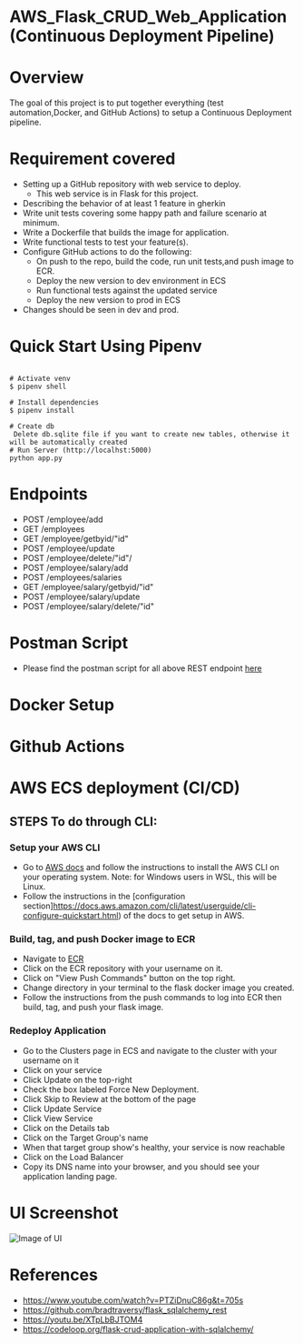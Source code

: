 # AWS_Flask_CRUD_Web_Application (Continuous Deployment Pipeline)


# Overview
 The goal of this project is to put together everything (test automation,Docker, and GitHub Actions) to setup a Continuous Deployment pipeline.
 
# Requirement covered
  * Setting up a GitHub repository with web service to deploy.
       * This web service is in Flask for this project.
  * Describing the behavior of at least 1 feature in gherkin
  * Write unit tests covering some happy path and failure scenario at minimum.
  * Write a Dockerfile that builds the image for application.
  * Write functional tests to test your feature(s).
  * Configure GitHub actions to do the following:
     * On push to the repo, build the code, run unit tests,and push image to ECR.
     * Deploy the new version to dev environment in ECS
     * Run functional tests against the updated service
     * Deploy the new version to prod in ECS
  * Changes should be seen in dev and prod.


# Quick Start Using Pipenv

```

# Activate venv
$ pipenv shell

# Install dependencies
$ pipenv install

# Create db
 Delete db.sqlite file if you want to create new tables, otherwise it will be automatically created
# Run Server (http://localhst:5000)
python app.py
```
# Endpoints
  * POST  /employee/add
  * GET   /employees
  * GET   /employee/getbyid/"id"
  * POST  /employee/update
  * POST  /employee/delete/"id"/
  * POST  /employee/salary/add
  * POST  /employees/salaries
  * GET   /employee/salary/getbyid/"id"
  * POST  /employee/salary/update
  * POST  /employee/salary/delete/"id"

# Postman Script
- Please find the postman script for all above REST endpoint [here](https://github.com/nilaynarlawar/AWS_Flask_CRUD_Web_Application/blob/main/Flask-AWS-Project.postman_collection.json)

# Docker Setup


# Github Actions


# AWS ECS deployment (CI/CD)

## STEPS To do through CLI:
### Setup your AWS CLI
* Go to [AWS docs](https://docs.aws.amazon.com/cli/latest/userguide/cli-chap-install.html) and follow the instructions to install the AWS CLI on your operating system. Note: for Windows users in WSL, this will  be Linux.
* Follow the instructions in the [configuration section]https://docs.aws.amazon.com/cli/latest/userguide/cli-configure-quickstart.html) of the docs to get setup in AWS.

### Build, tag, and push Docker image to ECR
* Navigate to [ECR](https://us-west-2.console.aws.amazon.com/ecr/repositories?region=us-west-2)
* Click on the ECR repository with your username on it.
* Click on "View Push Commands" button on the top right.
* Change directory in your terminal to the flask docker image you created.
* Follow the instructions from the push commands to log into ECR then build, tag, and push your flask image.
### Redeploy Application
* Go to the Clusters page in ECS and navigate to the cluster with your username on it
* Click on your service
* Click Update on the top-right
* Check the box labeled Force New Deployment.
* Click Skip to Review at the bottom of the page
* Click Update Service
* Click View Service
* Click on the Details tab
* Click on the Target Group's name
* When that target group show's healthy, your service is now reachable
* Click on the Load Balancer
* Copy its DNS name into your browser, and you should see your application landing page.

# UI Screenshot

![Image of UI](https://github.com/nilaynarlawar/AWS_Flask_CRUD_Web_Application/blob/main/UI%20Screenshot.png)

# References
  * https://www.youtube.com/watch?v=PTZiDnuC86g&t=705s
  * https://github.com/bradtraversy/flask_sqlalchemy_rest
  * https://youtu.be/XTpLbBJTOM4
  * https://codeloop.org/flask-crud-application-with-sqlalchemy/
